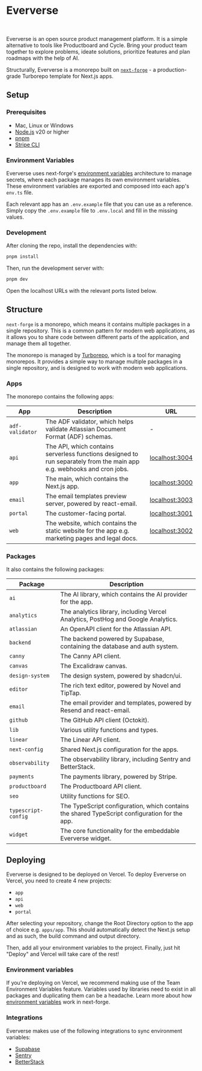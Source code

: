 # Eververse

<div>
  <img src="https://img.shields.io/github/actions/workflow/status/haydenbleasel/eververse/release.yml" alt="" />
  <img src="https://img.shields.io/github/license/haydenbleasel/eververse" alt="" />
</div>

Eververse is an open source product management platform. It is a simple alternative to tools like Productboard and Cycle. Bring your product team together to explore problems, ideate solutions, prioritize features and plan roadmaps with the help of AI.

Structurally, Eververse is a monorepo built on [`next-forge`](https://www.next-forge.com) - a production-grade Turborepo template for Next.js apps.

## Setup

### Prerequisites

- Mac, Linux or Windows
- [Node.js](https://nodejs.org/en/download/) v20 or higher
- [pnpm](https://pnpm.io/installation)
- [Stripe CLI](https://docs.stripe.com/stripe-cli)

### Environment Variables

Eververse uses next-forge's [environment variables](https://docs.next-forge.com/setup/env) architecture to manage secrets, where each package manages its own environment variables. These environment variables are exported and composed into each app's `env.ts` file.

Each relevant app has an `.env.example` file that you can use as a reference. Simply copy the `.env.example` file to `.env.local` and fill in the missing values.

### Development

After cloning the repo, install the dependencies with:

```sh
pnpm install
```

Then, run the development server with:

```sh
pnpm dev
```

Open the localhost URLs with the relevant ports listed below.

## Structure

`next-forge` is a monorepo, which means it contains multiple packages in a single repository. This is a common pattern for modern web applications, as it allows you to share code between different parts of the application, and manage them all together.

The monorepo is managed by [Turborepo](https://turbo.build/repo), which is a tool for managing monorepos. It provides a simple way to manage multiple packages in a single repository, and is designed to work with modern web applications.

### Apps

The monorepo contains the following apps:

| App | Description | URL |
| --- | ----------- | --- |
| `adf-validator` | The ADF validator, which helps validate Atlassian Document Format (ADF) schemas. | - |
| `api` | The API, which contains serverless functions designed to run separately from the main app e.g. webhooks and cron jobs. | [localhost:3004](http://localhost:3004/) |
| `app` | The main, which contains the Next.js app. | [localhost:3000](http://localhost:3000/) |
| `email` | The email templates preview server, powered by react-email. | [localhost:3003](http://localhost:3003/) |
| `portal` | The customer-facing portal. | [localhost:3001](http://localhost:3001/) |
| `web` | The website, which contains the static website for the app e.g. marketing pages and legal docs. | [localhost:3002](http://localhost:3002/) |

### Packages

It also contains the following packages:

| Package | Description |
| --- | ----------- |
| `ai` | The AI library, which contains the AI provider for the app. |
| `analytics` | The analytics library, including Vercel Analytics, PostHog and Google Analytics. |
| `atlassian` | An OpenAPI client for the Atlassian API. |
| `backend` | The backend powered by Supabase, containing the database and auth system. |
| `canny` | The Canny API client. |
| `canvas` | The Excalidraw canvas. |
| `design-system` | The design system, powered by shadcn/ui. |
| `editor` | The rich text editor, powered by Novel and TipTap. |
| `email` | The email provider and templates, powered by Resend and react-email. |
| `github` | The GitHub API client (Octokit). |
| `lib` | Various utility functions and types. |
| `linear` | The Linear API client. |
| `next-config` | Shared Next.js configuration for the apps. |
| `observability` | The observability library, including Sentry and BetterStack. |
| `payments` | The payments library, powered by Stripe. |
| `productboard` | The Productboard API client. |
| `seo` | Utility functions for SEO. |
| `typescript-config` | The TypeScript configuration, which contains the shared TypeScript configuration for the app. |
| `widget` | The core functionality for the embeddable Eververse widget. |

## Deploying

Eververse is designed to be deployed on Vercel. To deploy Eververse on Vercel, you need to create 4 new projects:

- `app`
- `api`
- `web`
- `portal`

After selecting your repository, change the Root Directory option to the app of choice e.g. `apps/app`. This should automatically detect the Next.js setup and as such, the build command and output directory.

Then, add all your environment variables to the project. Finally, just hit "Deploy" and Vercel will take care of the rest!

### Environment variables

If you're deploying on Vercel, we recommend making use of the Team Environment Variables feature. Variables used by libraries need to exist in all packages and duplicating them can be a headache. Learn more about how [environment variables](https://docs.next-forge.com/setup/env) work in next-forge.

### Integrations

Eververse makes use of the following integrations to sync environment variables:

- [Supabase](https://vercel.com/marketplace/supabase)
- [Sentry](https://vercel.com/marketplace/sentry)
- [BetterStack](https://vercel.com/marketplace/betterstack)
